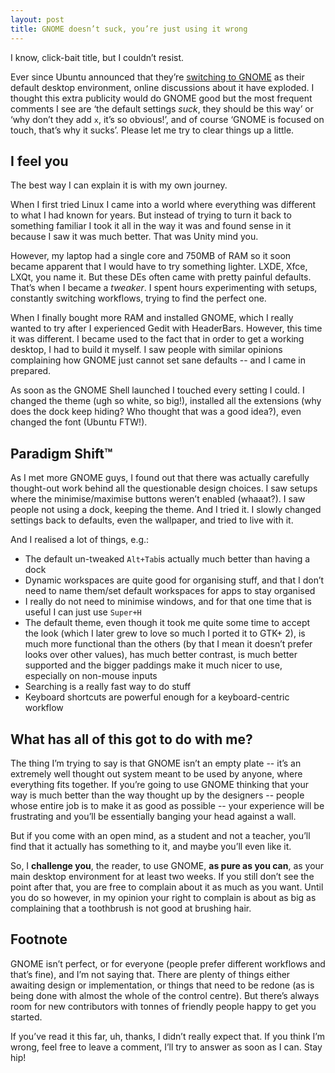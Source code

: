 ```yaml
---
layout: post
title: GNOME doesn’t suck, you’re just using it wrong
---
```


I know, click-bait title, but I couldn’t resist.

Ever since Ubuntu announced that they’re [switching to GNOME][0] as
their default desktop environment, online discussions about it have
exploded. I thought this extra publicity would do GNOME good but the
most frequent comments I see are ‘the default settings _suck_, they
should be this way’ or ‘why don’t they add `x`, it’s so obvious!’, and
of course ‘GNOME is focused on touch, that’s why it sucks’. Please let
me try to clear things up a little.

I feel you
----------

The best way I can explain it is with my own journey.

When I first tried Linux I came into a world where everything was different to
what I had known for years. But instead of trying to turn it back to something
familiar I took it all in the way it was and found sense in it because I saw
it was much better. That was Unity mind you.

However, my laptop had a single core and 750MB of RAM so it soon became apparent
that I would have to try something lighter. LXDE, Xfce, LXQt, you name it.
But these DEs often came with pretty painful defaults. That’s when I became
a _tweaker_. I spent hours experimenting with setups, constantly switching
workflows, trying to find the perfect one.

When I finally bought more RAM and installed GNOME, which I really wanted to
try after I experienced Gedit with HeaderBars. However, this time it was
different. I became used to the fact that in order to get a working desktop, I
had to build it myself. I saw people with similar opinions complaining how
GNOME just cannot set sane defaults -- and I came in prepared.

As soon as the GNOME Shell launched I touched every setting I could. I changed
the theme (ugh so white, so big!), installed all the extensions (why does the
dock keep hiding? Who thought that was a good idea?), even changed the font
(Ubuntu FTW!).

Paradigm Shift™
---------------

As I met more GNOME guys, I found out that there was actually carefully
thought-out work behind all the questionable design choices. I saw setups where
the minimise/maximise buttons weren’t enabled (whaaat?). I saw people not using
a dock, keeping the theme. And I tried it. I slowly changed settings back to
defaults, even the wallpaper, and tried to live with it.

And I realised a lot of things, e.g.:

* The default un-tweaked `Alt+Tab`is actually much better than having a
  dock
* Dynamic workspaces are quite good for organising stuff, and that
  I don’t need to name them/set default workspaces for apps to stay
  organised
* I really do not need to minimise windows, and for that one time that
  is useful I can just use `Super+H`
* The default theme, even though it took me quite some time to accept
  the look (which I later grew to love so much I ported it to GTK+ 2),
  is much more functional than the others (by that I mean it
  doesn’t prefer looks over other values), has much better contrast, is
  much better supported and the bigger paddings make it much nicer to
  use, especially on non-mouse inputs
* Searching is a really fast way to do stuff
* Keyboard shortcuts are powerful enough for a keyboard-centric
  workflow

What has all of this got to do with me?
---------------------------------------

The thing I’m trying to say is that GNOME isn’t an empty plate -- it’s an
extremely well thought out system meant to be used by anyone, where everything
fits together. If you’re going to use GNOME thinking that your way is much
better than the way thought up by the designers -- people whose entire job is to
make it as good as possible -- your experience will be frustrating and you’ll be
essentially banging your head against a wall.

But if you come with an open mind, as a student and not a teacher, you’ll find
that it actually has something to it, and maybe you’ll even like it.

So, I **challenge you**, the reader, to use GNOME, **as pure as you can**, as
your main desktop environment for at least two weeks. If you still don’t see
the point after that, you are free to complain about it as much as you want.
Until you do so however, in my opinion your right to complain is about as big
as complaining that a toothbrush is not good at brushing hair.

Footnote
--------

GNOME isn’t perfect, or for everyone (people prefer different workflows and
that’s fine), and I’m not saying that. There are plenty of things either
awaiting design or implementation, or things that need to be redone (as is
being done with almost the whole of the control centre). But there’s always
room for new contributors with tonnes of friendly people happy to get you
started.

If you’ve read it this far, uh, thanks, I didn’t really expect that. If you
think I’m wrong, feel free to leave a comment, I’ll try to answer as
soon as I can. Stay hip!

[0]: http://www.omgubuntu.co.uk/2017/04/ubuntu-18-04-ship-gnome-desktop-not-unity

[//]: # ( vim: set tw=72 fo=awntq spell spelllang=en:)
